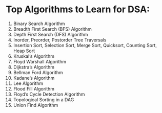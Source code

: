 # Top Algorithms to Learn for DSA:

1. Binary Search Algorithm
2. Breadth First Search (BFS) Algorithm
3. Depth First Search (DFS) Algorithm
4. Inorder, Preorder, Postorder Tree Traversals
5. Insertion Sort, Selection Sort, Merge Sort, Quicksort, Counting Sort, Heap Sort
6. Kruskal’s Algorithm
7. Floyd Warshall Algorithm
8. Dijkstra’s Algorithm
9. Bellman Ford Algorithm
10. Kadane’s Algorithm
11. Lee Algorithm
12. Flood Fill Algorithm
13. Floyd’s Cycle Detection Algorithm
14. Topological Sorting in a DAG
15. Union Find Algorithm
